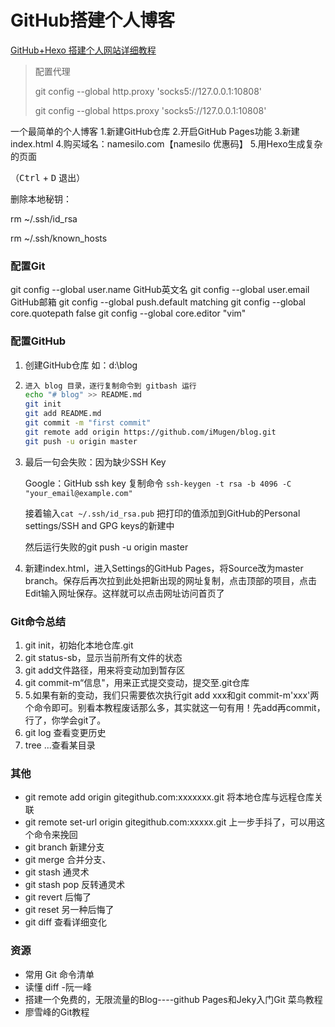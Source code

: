 # GitHub搭建个人博客

[GitHub+Hexo 搭建个人网站详细教程](https://zhuanlan.zhihu.com/p/26625249)

> 配置代理
>
> git config --global http.proxy 'socks5://127.0.0.1:10808'
>
> git config --global https.proxy 'socks5://127.0.0.1:10808'

一个最简单的个人博客
1.新建GitHub仓库
2.开启GitHub Pages功能
3.新建 index.html
4.购买域名：namesilo.com【namesilo 优惠码】
5.用Hexo生成复杂的页面

（<kbd>Ctrl</kbd> + <kbd>D</kbd> 退出）

删除本地秘钥：

rm ~/.ssh/id_rsa

rm ~/.ssh/known_hosts

### 配置Git

git config --global user.name GitHub英文名
git config --global user.email GitHub邮箱
git config --global push.default matching
git config --global core.quotepath false
git config --global core.editor "vim"

### 配置GitHub

1. 创建GitHub仓库 如：d:\blog

2. ```bash
   进入 blog 目录，逐行复制命令到 gitbash 运行
   echo "# blog" >> README.md
   git init
   git add README.md
   git commit -m "first commit"
   git remote add origin https://github.com/iMugen/blog.git
   git push -u origin master
   ```

3. 最后一句会失败：因为缺少SSH Key

   Google：GitHub ssh key 复制命令 `ssh-keygen -t rsa -b 4096 -C "your_email@example.com"`

   接着输入`cat ~/.ssh/id_rsa.pub` 把打印的值添加到GitHub的Personal settings/SSH and GPG keys的新建中

   然后运行失败的git push -u origin master

4. 新建index.html，进入Settings的GitHub Pages，将Source改为master branch。保存后再次拉到此处把新出现的网址复制，点击顶部的项目，点击Edit输入网址保存。这样就可以点击网址访问首页了

### Git命令总结

1. git init，初始化本地仓库.git
2. git status-sb，显示当前所有文件的状态
3. git add文件路径，用来将变动加到暂存区
4. git commit-m“信息"，用来正式提交变动，提交至.git仓库
5. 5.如果有新的变动，我们只需要依次执行git add xxx和git commit-m'xxx'两个命令即可。别看本教程废话那么多，其实就这一句有用！先add再commit，行了，你学会git了。
6. git log 查看变更历史
7. tree ...查看某目录

### 其他

- git remote add origin gitegithub.com:xxxxxxx.git 将本地仓库与远程仓库关联
- git remote set-url origin gitegithub.com:xxxxx.git 上一步手抖了，可以用这个命令来挽回
- git branch 新建分支
- git merge 合并分支、
- git stash 通灵术
- git stash pop 反转通灵术
- git revert 后悔了
- git reset 另一种后悔了
- git diff 查看详细变化

### 资源

- 常用 Git 命令清单
- 读懂 diff -阮一峰
- 搭建一个免费的，无限流量的Blog----github Pages和Jeky入门Git 菜鸟教程
- 廖雪峰的Git教程
